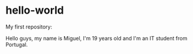 # hello-world
My first repository:

Hello guys, my name is Miguel, I'm 19 years old and I'm an IT student from Portugal. 
